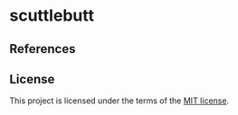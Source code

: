 # scuttlebutt

## References

## License

This project is licensed under the terms of the [MIT license](LICENSE.txt).

